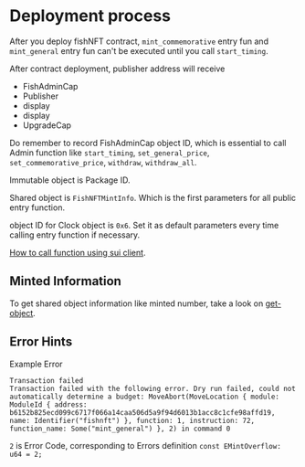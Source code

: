 # Deployment process

After you deploy fishNFT contract, `mint_commemorative` entry fun and `mint_general` entry fun can't be executed until you call `start_timing`.

After contract deployment, publisher address will receive 
- FishAdminCap
- Publisher
- display<General>
- display<Commemorative>
- UpgradeCap
  
Do remember to record FishAdminCap object ID, which is essential to call Admin function like `start_timing`, `set_general_price`, `set_commemorative_price`, `withdraw`, `withdraw_all`. 

Immutable object is Package ID.   

Shared object is `FishNFTMintInfo`. Which is the first parameters for all public entry function. 

object ID for Clock object is `0x6`. Set it as default parameters every time calling entry function if necessary. 

[How to call function using sui client](https://docs.sui.io/build/cli-client#calling-move-code).


## Minted Information
To get shared object information like minted number, take a look on [get-object](https://github.com/MystenLabs/sui/tree/main/sdk/typescript#get-object).


## Error Hints

Example Error
```
Transaction failed
Transaction failed with the following error. Dry run failed, could not automatically determine a budget: MoveAbort(MoveLocation { module: ModuleId { address: b6152b825ecd099c6717f066a14caa506d5a9f94d6013b1acc8c1cfe98affd19, name: Identifier("fishnft") }, function: 1, instruction: 72, function_name: Some("mint_general") }, 2) in command 0
```

`2` is Error Code, corresponding to Errors definition `const EMintOverflow: u64 = 2;` 

